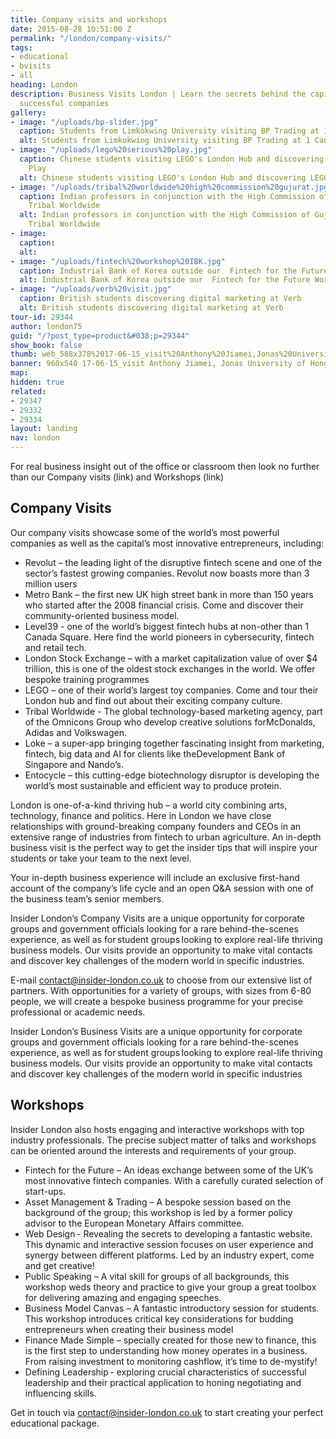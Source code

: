 ```yaml
---
title: Company visits and workshops
date: 2015-08-28 10:51:00 Z
permalink: "/london/company-visits/"
tags:
- educational
- bvisits
- all
heading: London
description: Business Visits London | Learn the secrets behind the capital’s most
  successful companies
gallery:
- image: "/uploads/bp-slider.jpg"
  caption: Students from Limkokwing University visiting BP Trading at 1 Canary Wharf
  alt: Students from Limkokwing University visiting BP Trading at 1 Canary Wharf
- image: "/uploads/lego%20serious%20play.jpg"
  caption: Chinese students visiting LEGO's London Hub and discovering LEGO Serious
    Play
  alt: Chinese students visiting LEGO's London Hub and discovering LEGO Serious Play
- image: "/uploads/tribal%20worldwide%20high%20commission%20gujurat.jpg"
  caption: Indian professors in conjunction with the High Commission of Gujurat visiting
    Tribal Worldwide
  alt: Indian professors in conjunction with the High Commission of Gujurat visiting
    Tribal Worldwide
- image:
  caption:
  alt:
- image: "/uploads/fintech%20workshop%20IBK.jpg"
  caption: Industrial Bank of Korea outside our  Fintech for the Future Workshop
  alt: Industrial Bank of Korea outside our  Fintech for the Future Workshop
- image: "/uploads/verb%20visit.jpg"
  caption: British students discovering digital marketing at Verb
  alt: British students discovering digital marketing at Verb
tour-id: 29344
author: london75
guid: "/?post_type=product&#038;p=29344"
show_book: false
thumb: web_588x378%2017-06-15_visit%20Anthony%20Jiamei,Jonas%20University%20of%20Hong%20Kong.jpg
banner: 960x540 17-06-15_visit Anthony Jiamei, Jonas University of Hong Kong.jpg
map:
hidden: true
related:
- 29347
- 29332
- 29334
layout: landing
nav: london
---
```


For real business insight out of the office or classroom then look no further than our Company visits (link) and Workshops (link)

## Company Visits

Our company visits showcase some of the world’s most powerful companies as well as the capital’s most innovative entrepreneurs, including:

- Revolut – the leading light of the disruptive fintech scene and one of the sector’s fastest growing companies.  Revolut now boasts more than 3 million users
- Metro Bank – the first new UK high street bank in more than 150 years who started after the 2008 financial crisis. Come and discover their community-oriented business model.
- Level39 - one of the world’s biggest fintech hubs at non-other than 1 Canada Square. Here find the world pioneers in cybersecurity, fintech and retail tech.
- London Stock Exchange – with a market capitalization value of over $4 trillion, this is one of the oldest stock exchanges in the world. We offer bespoke training programmes
- LEGO – one of their world’s largest toy companies. Come and tour their London hub and find out about their exciting company culture.
- Tribal Worldwide - The global technology-based marketing agency, part of the Omnicons Group who develop creative solutions forMcDonalds, Adidas and Volkswagen.
- Loke – a super-app bringing together fascinating insight from marketing, fintech, big data and AI for clients like theDevelopment Bank of Singapore and Nando’s.
- Entocycle – this cutting-edge biotechnology disruptor is developing the world’s most sustainable and efficient way to produce protein.

London is one-of-a-kind thriving hub – a world city combining arts, technology, finance and politics. Here in London we have close relationships with ground-breaking company founders and CEOs in an extensive range of industries from fintech to urban agriculture. An in-depth business visit is the perfect way to get the insider tips that will inspire your students or take your team to the next level.

Your in-depth business experience will include an exclusive first-hand account of the company’s life cycle and an open Q&A session with one of the business team’s senior members.

Insider London’s Company Visits are a unique opportunity for corporate groups and government officials looking for a rare behind-the-scenes experience, as well as for student groups looking to explore real-life thriving business models. Our visits provide an opportunity to make vital contacts and discover key challenges of the modern world in specific industries.

E-mail [contact@insider-london.co.uk](mailto:contact@insider-london.co.uk) to choose from our extensive list of partners. With opportunities for a variety of groups, with sizes from 6-80 people, we will create a bespoke business programme for your precise professional or academic needs.

Insider London’s Business Visits are a unique opportunity for corporate groups and government officials looking for a rare behind-the-scenes experience, as well as for student groups looking to explore real-life thriving business models. Our visits provide an opportunity to make vital contacts and discover key challenges of the modern world in specific industries

## Workshops

Insider London also hosts engaging and interactive workshops with top industry professionals. The precise subject matter of talks and workshops can be oriented around the interests and requirements of your group.

- Fintech for the Future – An ideas exchange between some of the UK’s most innovative fintech companies. With a carefully curated selection of start-ups.
- Asset Management & Trading – A bespoke session based on the background of the group; this workshop is led by a former policy advisor to the European Monetary Affairs committee.
- Web Design - Revealing the secrets to developing a fantastic website. This dynamic and interactive session focuses on user experience and synergy between different platforms. Led by an industry expert, come and get creative!
- Public Speaking – A vital skill for groups of all backgrounds, this workshop weds theory and practice to give your group a great toolbox for delivering amazing and engaging speeches.
- Business Model Canvas – A fantastic introductory session for students. This workshop introduces critical key considerations for budding entrepreneurs when creating their business model
- Finance Made Simple – specially created for those new to finance, this is the first step to understanding how money operates in a business. From raising investment to monitoring cashflow, it’s time to de-mystify!
- Defining Leadership - exploring crucial characteristics of successful leadership and their practical application to honing negotiating and influencing skills.

Get in touch via [contact@insider-london.co.uk](mailto:contact@insider-london.co.uk) to start creating your perfect educational package.
